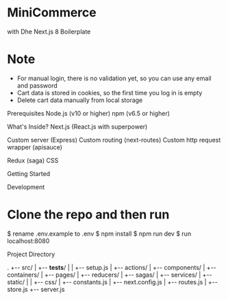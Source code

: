 # MiniCommerce

with Dhe Next.js 8 Boilerplate

# Note

- For manual login, there is no validation yet, so you can use any email and password
- Cart data is stored in cookies, so the first time you log in is empty
- Delete cart data manually from local storage

Prerequisites
Node.js (v10 or higher)
npm (v6.5 or higher)

What's Inside?
Next.js (React.js with superpower)

Custom server (Express)
Custom routing (next-routes)
Custom http request wrapper (apisauce)

Redux (saga)
CSS

Getting Started

Development

# Clone the repo and then run

$ rename .env.example to .env
  $ npm install
$ npm run dev
      $ run localhost:8080

Project Directory

.
+-- src/
| +-- **tests**/
| | +-- setup.js
| +-- actions/
| +-- components/
| +-- containers/
| +-- pages/
| +-- reducers/
| +-- sagas/
| +-- services/
| +-- static/
| | +-- css/
| +-- constants.js
| +-- next.config.js
| +-- routes.js
| +-- store.js
+-- server.js
